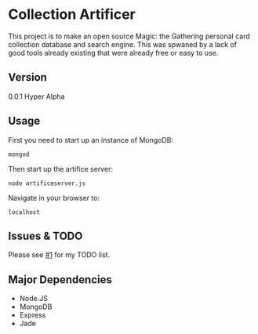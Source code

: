 # Collection Artificer

This project is to make an open source Magic: the Gathering personal card collection database and search engine. This was spwaned by a lack of good tools already existing that were already free or easy to use.

## Version

0.0.1 Hyper Alpha

## Usage

First you need to start up an instance of MongoDB:

```
mongod
```

Then start up the artifice server:

```
node artificeserver.js
```

Navigate in your browser to:
```
localhost
```

## Issues & TODO

Please see [#1](https://github.com/chryton/Collection-Artificer/issues/1) for my TODO list.

## Major Dependencies

- Node.JS
- MongoDB
- Express
- Jade